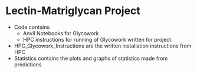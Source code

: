 # Lectin-Matriglycan Project 

* Code contains 
  * Anvil Notebooks for Glycowork
  * HPC instructions for running of Glycowork written for project. 
* HPC_Glycowork_Instructions are the written installation instructions from HPC 
* Statistics contains the plots and graphs of statistics made from predictions
